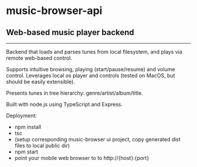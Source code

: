 # music-browser-api
## Web-based music player backend
---
Backend that loads and parses tunes from local filesystem, and plays via remote web-based control.

Supports intuitive browsing, playing (start/pause/resume) and volume control. Leverages local os player and controls (tested on MacOS, but should be easily extensible).

Presents tunes in tree hierarchy: genre/artist/album/title.

Built with node.js using TypeScript and Express.

Deployment:
* npm install
* tsc
* (setup corresponding music-browser ui project, copy generated dist files to local public dir)
* npm start
* point your mobile web browser to to http://{host}:{port}
